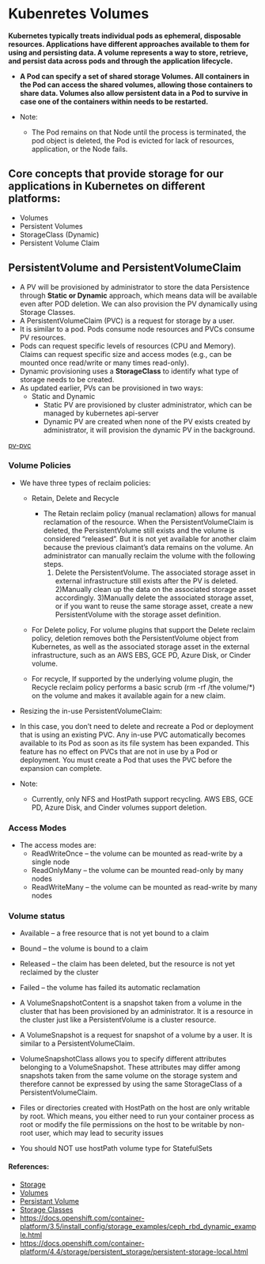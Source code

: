 # Kubenretes Volumes
**Kubernetes typically treats individual pods as ephemeral, disposable resources. Applications have different approaches available to them for using and persisting data. A volume represents a way to store, retrieve, and persist data across pods and through the application lifecycle.**
- **A Pod can specify a set of shared storage Volumes. All containers in the Pod can access the shared volumes, allowing those containers to share data. Volumes also allow persistent data in a Pod to survive in case one of the containers within needs to be restarted.**

- Note:
  - The Pod remains on that Node until the process is terminated, the pod object is deleted, the Pod is evicted for lack of resources, application, or the Node fails.

## Core concepts that provide storage for our applications in Kubernetes on different platforms:
  - Volumes
  - Persistent Volumes
  - StorageClass (Dynamic)
  - Persistent Volume Claim

## PersistentVolume and PersistentVolumeClaim
- A PV will be provisioned by administrator to store the data Persistence through **Static or Dynamic** approach, which means data will be available even after POD deletion. We can also provision the PV dynamically using Storage Classes.
- A PersistentVolumeClaim (PVC) is a request for storage by a user.
- It is similar to a pod. Pods consume node resources and PVCs consume PV resources.
- Pods can request specific levels of resources (CPU and Memory). Claims can request specific size and access modes (e.g., can be mounted once read/write or many times read-only).
- Dynamic provisioning uses a **StorageClass** to identify what type of storage needs to be created.
- As updated earlier, PVs can be provisioned in two ways:
  - Static and Dynamic
    - Static PV are provisioned by cluster administrator, which can be managed by kubernetes api-server
    - Dynamic PV are created when none of the PV exists created by administrator, it will provision the dynamic PV in the background.

[pv-pvc](../src/images/pv-pvc.png)

### Volume Policies
- We have three types of reclaim policies:
  - Retain, Delete and Recycle
    - The Retain reclaim policy (manual reclamation) allows for manual reclamation of the resource. When the PersistentVolumeClaim is deleted, the PersistentVolume still exists and the volume is considered “released”. But it is not yet available for another claim because the previous claimant’s data remains on the volume. An administrator can manually reclaim the volume with the following steps.
      1) Delete the PersistentVolume. The associated storage asset in external infrastructure still exists after the PV is deleted.
      2)Manually clean up the data on the associated storage asset accordingly.
      3)Manually delete the associated storage asset, or if you want to reuse the same storage asset, create a new PersistentVolume with the storage asset definition.

  - For Delete policy, For volume plugins that support the Delete reclaim policy, deletion removes both the PersistentVolume object from Kubernetes, as well as the associated storage asset in the external infrastructure, such as an AWS EBS, GCE PD, Azure Disk, or Cinder volume.

  - For recycle, If supported by the underlying volume plugin, the Recycle reclaim policy performs a basic scrub (rm -rf /the volume/*) on the volume and makes it available again for a new claim.

- Resizing the in-use PersistentVolumeClaim:

- In this case, you don’t need to delete and recreate a Pod or deployment that is using an existing PVC. Any in-use PVC automatically becomes available to its Pod as soon as its file system has been expanded. This feature has no effect on PVCs that are not in use by a Pod or deployment. You must create a Pod that uses the PVC before the expansion can complete.

- Note:
  - Currently, only NFS and HostPath support recycling. AWS EBS, GCE PD, Azure Disk, and Cinder volumes support deletion.

### Access Modes
- The access modes are:
  - ReadWriteOnce – the volume can be mounted as read-write by a single node
  - ReadOnlyMany – the volume can be mounted read-only by many nodes
  - ReadWriteMany – the volume can be mounted as read-write by many nodes

### Volume status
- Available – a free resource that is not yet bound to a claim
- Bound – the volume is bound to a claim
- Released – the claim has been deleted, but the resource is not yet reclaimed by the cluster
- Failed – the volume has failed its automatic reclamation

- A VolumeSnapshotContent is a snapshot taken from a volume in the cluster that has been provisioned by an administrator. It is a resource in the cluster just like a PersistentVolume is a cluster resource.

- A VolumeSnapshot is a request for snapshot of a volume by a user. It is similar to a PersistentVolumeClaim.

- VolumeSnapshotClass allows you to specify different attributes belonging to a VolumeSnapshot. These attributes may differ among snapshots taken from the same volume on the storage system and therefore cannot be expressed by using the same StorageClass of a PersistentVolumeClaim.

- Files or directories created with HostPath on the host are only writable by root. Which means, you either need to run your container process as root or modify the file permissions on the host to be writable by non-root user, which may lead to security issues

- You should NOT use hostPath volume type for StatefulSets

#### References:
- [Storage](https://kubernetes.io/docs/concepts/storage/)
- [Volumes](https://kubernetes.io/docs/concepts/storage/volumes/)
- [Persistant Volume](https://kubernetes.io/docs/concepts/storage/persistent-volumes/)
- [Storage Classes](https://kubernetes.io/docs/concepts/storage/storage-classes/)
- https://docs.openshift.com/container-platform/3.5/install_config/storage_examples/ceph_rbd_dynamic_example.html
- https://docs.openshift.com/container-platform/4.4/storage/persistent_storage/persistent-storage-local.html
